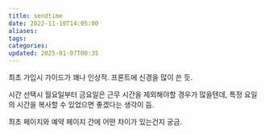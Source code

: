 ```yaml
---
title: sendtime
date: 2022-11-18T14:05:00
aliases: 
tags: 
categories: 
updated: 2025-01-07T00:35
---
```


최초 가입시 가이드가 꽤나 인상적. 프론트에 신경을 많이 쓴 듯.

시간 선택시 월요일부터 금요일은 근무 시간을 제외해야할 경우가 많을텐데, 특정 요일의 시간을 복사할 수 있었으면 좋겠다는 생각이 듬.

최초 페이지와 예약 페이지 간에 어떤 차이가 있는건지 궁금.